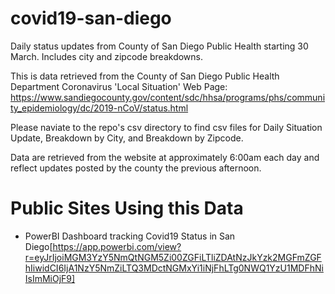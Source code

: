 # covid19-san-diego
Daily status updates from County of San Diego Public Health starting 30 March.  Includes city and zipcode breakdowns.

This is data retrieved from the County of San Diego Public Health Department Coronavirus 'Local Situation' Web Page: https://www.sandiegocounty.gov/content/sdc/hhsa/programs/phs/community_epidemiology/dc/2019-nCoV/status.html

Please naviate to the repo's csv directory to find csv files for Daily Situation Update, Breakdown by City, and Breakdown by Zipcode.

Data are retrieved from the website at approximately 6:00am each day and reflect updates posted by the county the previous afternoon.


# Public Sites Using this Data
* PowerBI Dashboard tracking Covid19 Status in San Diego[https://app.powerbi.com/view?r=eyJrIjoiMGM3YzY5NmQtNGM5Zi00ZGFiLTliZDAtNzJkYzk2MGFmZGFhIiwidCI6IjA1NzY5NmZiLTQ3MDctNGMxYi1iNjFhLTg0NWQ1YzU1MDFhNiIsImMiOjF9]
